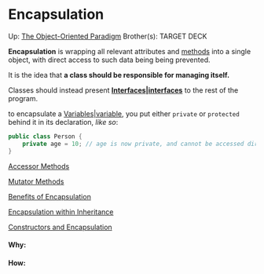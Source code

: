 # Encapsulation

Up: [The Object-Oriented Paradigm](the_object-oriented_paradigm)
Brother(s):
TARGET DECK

**Encapsulation** is wrapping all relevant attributes and [methods](methods) into a single object, with direct access to such data being being prevented.

It is the idea that **a class should be responsible for managing itself.**

Classes should instead present **[Interfaces|interfaces](interfaces|interfaces)** to the rest of the program.

to encapsulate a [Variables|variable](variables|variable), you put either `private` or `protected` behind it in its declaration, *like so*:
```java
public class Person {
	private age = 10; // age is now private, and cannot be accessed directly
}
```

[Accessor Methods](accessor_methods)

[Mutator Methods](mutator_methods)

[Benefits of Encapsulation](benefits_of_encapsulation)

[Encapsulation within Inheritance](encapsulation_within_inheritance)

[Constructors and Encapsulation](constructors_and_encapsulation)





























#### Why:
#### How:









